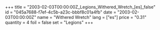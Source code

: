 +++
title = "2003-02-03T00:00:00Z_Legions_Withered_Wretch_[es]_false"
id = "045a7688-f7ef-4c5b-a23c-bbbf8c01a4fb"
date = "2003-02-03T00:00:00Z"
name = "Withered Wretch"
lang = ["es"]
price = "0.31"
quantity = 4
foil = false
set = "Legions"
+++
